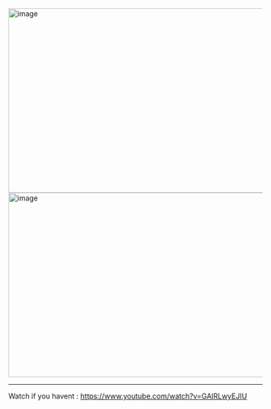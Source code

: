 

<img width="638" height="365" alt="image" src="https://github.com/user-attachments/assets/a97575dc-8994-4dd9-bfd6-99f75571c82e" />




<img width="644" height="365" alt="image" src="https://github.com/user-attachments/assets/1144234f-f078-4830-88ee-e5ff7687c1f7" />

--- 

Watch if you havent : https://www.youtube.com/watch?v=GAlRLwyEJIU
